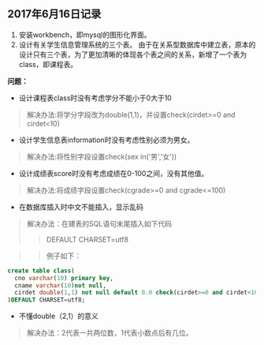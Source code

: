 ## 2017年6月16日记录  
1. 安装workbench，即mysql的图形化界面。
1. 设计有关学生信息管理系统的三个表。
由于在关系型数据库中建立表，原本的设计只有三个表，为了更加清晰的体现各个表之间的关系，新增了一个表为class，即课程表。  

**问题：**
* 设计课程表class时没有考虑学分不能小于0大于10
> 解决办法:将学分字段改为double(1,1)，并设置check(cirdet>=0 and cirdet<10)   

* 设计学生信息表information时没有考虑性别必须为男女。
> 解决办法:将性别字段设置check(sex in('男','女'))  

* 设计成绩表score时没有考虑成绩在0-100之间，没有其他值。
> 解决办法:将成绩字段设置check(cgrade>=0 and cgrade<=100)

* 在数据库插入时中文不能插入，显示乱码   
>解决办法：在建表的SQL语句末尾插入如下代码  
>> DEFAULT CHARSET=utf8 

>>例子如下：
```sql
create table class(
  cno varchar(10) primary key,
  cname varchar(10)not null,
  cirdet double(1,1) not null default 0.0 check(cirdet>=0 and cirdet<10) 
)DEFAULT CHARSET=utf8;
```
* 不懂double（2,1）的意义   
>解决办法：2代表一共两位数，1代表小数点后有几位。
